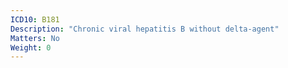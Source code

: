 ```yaml
---
ICD10: B181
Description: "Chronic viral hepatitis B without delta-agent"
Matters: No
Weight: 0
---
```

